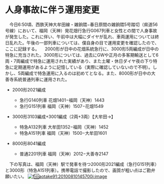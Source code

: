 # 人身事故に伴う運用変更

<div class="section">　今日6:50頃、西鉄天神大牟田線・雑餉隈−春日原間の雑餉隈5号踏切（県道56号線）において、福岡（天神）発花畑行急行G067列車と女性との間で人身事故が発生した。これに伴い、午前中は大幅にダイヤが乱れ、車両運用については終日乱れた。午後の一部列車については、僕自身の目で運用変更を確認したので、ここに記録する。 　2000形が日中の花畑系統急行に、3000形5両編成が日中の特急に充当された。3000形については、過去にGWや正月の多客期輸送として6両・7両編成で特急に運用された実績があり、また土曜・休日ダイヤ夜の下り特急に定期運用があるように記憶している（実際に確認していないので不明）。しかし、5両編成で特急運用に入るのは初めてとなる。また、8000形が日中の大善寺系統普通列車に運用された。

* 2000形2021編成
    * 急行G140列車 花畑1401−福岡（天神）1443
    * 急行G151列車 福岡（天神）1507−花畑1549

* 3000形3103編成+3001編成（2両+3両）【大牟田→】
    * 特急A132列車 大牟田1352−福岡（天神）1452
    * 特急A151列車 福岡（天神）1500−大牟田1601

* 8000形8041編成
    * 普通2201列車 福岡（天神）2012−大善寺2147

　下の写真は、福岡（天神）駅で発車を待つ2000形2021編成（急行G151列車）と3000形（特急A151列車）。携帯電話で撮影したので、画質が粗い点はご勘弁願いたい。 [![f:id:aotake91:20100810145700j:image](http://cdn-ak.f.st-hatena.com/images/fotolife/a/aotake91/20100810/20100810145700.jpg "f:id:aotake91:20100810145700j:image")](http://f.hatena.ne.jp/aotake91/20100810145700)</div>